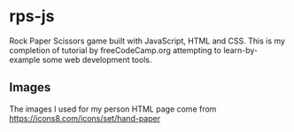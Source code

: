 # rps-js
Rock Paper Scissors game built with JavaScript, HTML and CSS. This is my completion of tutorial by freeCodeCamp.org attempting to learn-by-example some web development tools.

## Images
The images I used for my person HTML page come from https://icons8.com/icons/set/hand-paper
